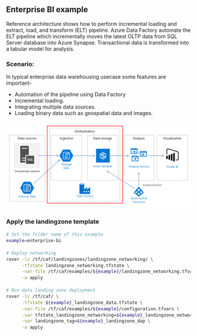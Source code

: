 ## Enterprise BI example
Reference architecture shows how to perform incremental loading and extract, load, and transform (ELT) pipeline. 
Azure Data Factory automate the ELT pipeline which incrementally moves the latest OLTP data from SQL Server database into Azure Synapse. Transactional data is transformed into a tabular model for analysis.

### Scenario:
In typical enterprise data warehousing usecase some features are important- 
* Automation of the pipeline using Data Factory
* Incremental loading.
* Integrating multiple data sources.
* Loading binary data such as geospatial data and images.

![Example Architecture](../../_images/automated-enterprise-bi.PNG)

### Apply the landingzone template
```bash
# Set the folder name of this example
example=enterprise-bi

# Deploy networking
rover -lz /tf/caf/landingzones/landingzone_networking/ \
      -tfstate landingzone_networking.tfstate \
      -var-file /tf/caf/examples/${example}/landingzone_networking.tfvars \
      -a apply
	  
# Run data landing zone deployment
rover -lz /tf/caf/ \
      -tfstate ${example}_landingzone_data.tfstate \
      -var-file /tf/caf/examples/${example}/configuration.tfvars \
      -var tfstate_landingzone_networking=${example}_landingzone_networking.tfstate \
      -var landingzone_tag=${example}_landingzone_dap \
      -a apply
	  
```